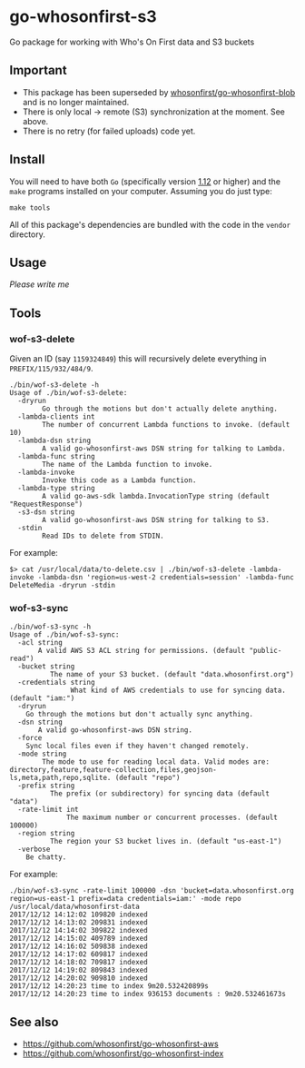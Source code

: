 # go-whosonfirst-s3

Go package for working with Who's On First data and S3 buckets

## Important

* This package has been superseded by [whosonfirst/go-whosonfirst-blob](https://github.com/whosonfirst/go-whosonfirst-blob) and is no longer maintained.
* There is only local -> remote (S3) synchronization at the moment. See above.
* There is no retry (for failed uploads) code yet.

## Install

You will need to have both `Go` (specifically version [1.12](https://golang.org/dl/) or higher) and the `make` programs installed on your computer. Assuming you do just type:

```
make tools
```

All of this package's dependencies are bundled with the code in the `vendor` directory.

## Usage

_Please write me_

## Tools

### wof-s3-delete

Given an ID (say `1159324849`) this will recursively delete everything in `PREFIX/115/932/484/9`.

```
./bin/wof-s3-delete -h
Usage of ./bin/wof-s3-delete:
  -dryrun
    	Go through the motions but don't actually delete anything.
  -lambda-clients int
    	The number of concurrent Lambda functions to invoke. (default 10)
  -lambda-dsn string
    	A valid go-whosonfirst-aws DSN string for talking to Lambda.
  -lambda-func string
    	The name of the Lambda function to invoke.
  -lambda-invoke
    	Invoke this code as a Lambda function.
  -lambda-type string
    	A valid go-aws-sdk lambda.InvocationType string (default "RequestResponse")
  -s3-dsn string
    	A valid go-whosonfirst-aws DSN string for talking to S3.
  -stdin
    	Read IDs to delete from STDIN.
```

For example:

```
$> cat /usr/local/data/to-delete.csv | ./bin/wof-s3-delete -lambda-invoke -lambda-dsn 'region=us-west-2 credentials=session' -lambda-func DeleteMedia -dryrun -stdin
```

### wof-s3-sync

```
./bin/wof-s3-sync -h
Usage of ./bin/wof-s3-sync:
  -acl string
       A valid AWS S3 ACL string for permissions. (default "public-read")
  -bucket string
    	  The name of your S3 bucket. (default "data.whosonfirst.org")
  -credentials string
    	       What kind of AWS credentials to use for syncing data. (default "iam:")
  -dryrun
	Go through the motions but don't actually sync anything.
  -dsn string
       A valid go-whosonfirst-aws DSN string.
  -force
	Sync local files even if they haven't changed remotely.
  -mode string
    	The mode to use for reading local data. Valid modes are: directory,feature,feature-collection,files,geojson-ls,meta,path,repo,sqlite. (default "repo")
  -prefix string
    	  The prefix (or subdirectory) for syncing data (default "data")
  -rate-limit int
    	      The maximum number or concurrent processes. (default 100000)
  -region string
    	  The region your S3 bucket lives in. (default "us-east-1")
  -verbose
	Be chatty.
```

For example:

```
./bin/wof-s3-sync -rate-limit 100000 -dsn 'bucket=data.whosonfirst.org region=us-east-1 prefix=data credentials=iam:' -mode repo /usr/local/data/whosonfirst-data
2017/12/12 14:12:02 109820 indexed
2017/12/12 14:13:02 209831 indexed
2017/12/12 14:14:02 309822 indexed
2017/12/12 14:15:02 409789 indexed
2017/12/12 14:16:02 509838 indexed
2017/12/12 14:17:02 609817 indexed
2017/12/12 14:18:02 709817 indexed
2017/12/12 14:19:02 809843 indexed
2017/12/12 14:20:02 909810 indexed
2017/12/12 14:20:23 time to index 9m20.532420899s
2017/12/12 14:20:23 time to index 936153 documents : 9m20.532461673s
```

## See also

* https://github.com/whosonfirst/go-whosonfirst-aws
* https://github.com/whosonfirst/go-whosonfirst-index
